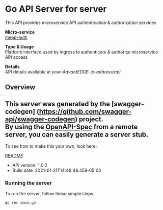 # Go API Server for server

This API provides microservice API authentication & authorization services <p>**Micro-service**<br>[meep-auth](https://github.com/InterDigitalInc/AdvantEDGE/tree/master/go-apps/meep-auth) <p>**Type & Usage**<br>Platform interface used by ingress to authenticate & authorize microservice API access <p>**Details**<br>API details available at _your-AdvantEDGE-ip-address/api_

## Overview
This server was generated by the [swagger-codegen]
(https://github.com/swagger-api/swagger-codegen) project.  
By using the [OpenAPI-Spec](https://github.com/OAI/OpenAPI-Specification) from a remote server, you can easily generate a server stub.  
-

To see how to make this your own, look here:

[README](https://github.com/swagger-api/swagger-codegen/blob/master/README.md)

- API version: 1.0.0
- Build date: 2021-01-21T14:48:48.458-05:00


### Running the server
To run the server, follow these simple steps:

```
go run main.go
```

